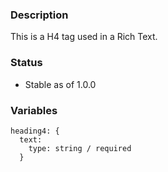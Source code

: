 ### Description
This is a H4 tag used in a Rich Text.

### Status
* Stable as of 1.0.0

### Variables
~~~
heading4: {
  text:
    type: string / required
  }
~~~
